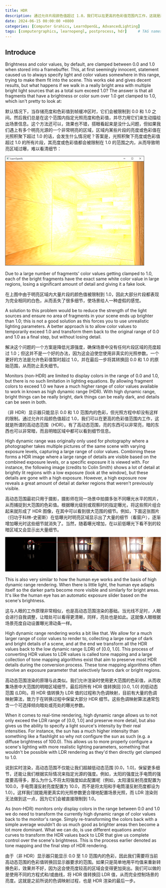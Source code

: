 ```yaml
---
title: HDR
description: 通过允许片段颜色值超过 1.0，我们可以在更高的色彩值范围内工作，这就是所谓的高动态范围（HDR）。有了高动态范围，亮的东西可以非常亮，暗的东西也可以非常暗，而且明暗区域中都可以看到细节信息。HDR 的原理是我们允许渲染时使用更大范围的色彩值，从而收集场景中大范围的明暗区域细节，最后将所有 HDR 值转换回 [0.0, 1.0] 的低动态范围 (LDR)。
date: 2024-06-15 00:00:00 +0800
categories: [Computer Grahics, LearnOpenGL, AdvancedLighting]
tags: [computergraphics, learnopengl, postprocess, hdr]     # TAG names should always be lowercase
---
```


## Introduce

Brightness and color values, by default, are clamped between 0.0 and 1.0 when stored into a framebuffer. This, at first seemingly innocent, statement caused us to always specify light and color values somewhere in this range, trying to make them fit into the scene. This works oké and gives decent results, but what happens if we walk in a really bright area with multiple bright light sources that as a total sum exceed 1.0? The answer is that all fragments that have a brightness or color sum over 1.0 get clamped to 1.0, which isn't pretty to look at:

默认情况下，当存储亮度和色彩值到帧缓冲区时，它们会被限制到 0.0 和 1.0 之间。然后我们总是在这个范围内指定光照亮度和色彩值，并尽力用它们来生动描绘出场景信息。这个方法还可以，效果也不错，搭眼看起来是没什么问题，但如果我们遇上有多个明亮光源的一个非常明亮的区域，区域内某些片段的亮度或色彩值在光照积聚下超过 1.0 的话，会发生什么情况呢？答案是，光照积聚下亮度或色彩值超过 1.0 的所有片段，其亮度或色彩值都会被限制在 1.0 的范围之内，从而导致明亮区域过曝，难以看清细节：

![LDR](/assets/img/post/LearnOpenGL-AdvancedLighting-HDR-LDR.png)

Due to a large number of fragments' color values getting clamped to 1.0, each of the bright fragments have the exact same white color value in large regions, losing a significant amount of detail and giving it a fake look.

在上图中由于明亮区域内大量片段的颜色值被限制到 1.0，因此大部分片段都表现为完全相同的白色，从而丢失了很多细节，使场景给人一种虚假的感觉。

A solution to this problem would be to reduce the strength of the light sources and ensure no area of fragments in your scene ends up brighter than 1.0; this is not a good solution as this forces you to use unrealistic lighting parameters. A better approach is to allow color values to temporarily exceed 1.0 and transform them back to the original range of 0.0 and 1.0 as a final step, but without losing detail.

解决这个问题的一个方案是降低光源强度，确保场景中没有任何片段区域的亮度超过 1.0；但这并不是一个好的办法，因为这会迫使您使用非真实的光照参数。一个更好的方法是允许色彩值暂时超过 1.0，并在最后一步将其转换回 0.0 和 1.0 的原始范围，从而防止丢失细节。

Monitors (non-HDR) are limited to display colors in the range of 0.0 and 1.0, but there is no such limitation in lighting equations. By allowing fragment colors to exceed 1.0 we have a much higher range of color values available to work in known as high dynamic range (HDR). With high dynamic range, bright things can be really bright, dark things can be really dark, and details can be seen in both.

（非 HDR）显示器只能显示 0.0 和 1.0 范围内的色彩，但光照方程中却没有这样的限制。通过允许片段颜色值超过 1.0，我们可以在更高的色彩值范围内工作，这就是所谓的高动态范围（HDR）。有了高动态范围，亮的东西可以非常亮，暗的东西也可以非常暗，而且明暗区域中都可以看到细节信息。

High dynamic range was originally only used for photography where a photographer takes multiple pictures of the same scene with varying exposure levels, capturing a large range of color values. Combining these forms a HDR image where a large range of details are visible based on the combined exposure levels, or a specific exposure it is viewed with. For instance, the following image (credits to Colin Smith) shows a lot of detail at brightly lit regions with a low exposure (look at the window), but these details are gone with a high exposure. However, a high exposure now reveals a great amount of detail at darker regions that weren't previously visible.

高动态范围最初只用于摄影，摄影师在同一场景中拍摄多张不同曝光水平的照片，从而捕捉到大范围的色彩值。根据曝光级别或观察时的指定曝光，将这些照片组合起来就形成了 HDR 图像，在其中可以看到很大范围的细节。例如，下面这张图片（归功于科林-史密斯）在低曝光时明亮区域显示出了大量的细节（看窗户），逐渐增加曝光时这些细节就消失了。当然，随着曝光增加，在以前低曝光下看不到的较暗区域又会显示出大量细节。

![Different Exposure Level HDR Image.png](/assets/img/post/LearnOpenGL-AdvancedLighting-HDR-DifferentExposureLevelHDRImage.png)

This is also very similar to how the human eye works and the basis of high dynamic range rendering. When there is little light, the human eye adapts itself so the darker parts become more visible and similarly for bright areas. It's like the human eye has an automatic exposure slider based on the scene's brightness.

这与人眼的工作原理非常相似，也是高动态范围渲染的基础。当光线不足时，人眼会进行自我调整，让暗处可以看得更清晰，同样，亮处也是如此。这就像人眼根据场景亮度自动设置曝光滑动条一样。

High dynamic range rendering works a bit like that. We allow for a much larger range of color values to render to, collecting a large range of dark and bright details of a scene, and at the end we transform all the HDR values back to the low dynamic range (LDR) of [0.0, 1.0]. This process of converting HDR values to LDR values is called tone mapping and a large collection of tone mapping algorithms exist that aim to preserve most HDR details during the conversion process. These tone mapping algorithms often involve an exposure parameter that selectively favors dark or bright regions.

高动态范围渲染的原理与此类似。我们允许渲染时使用更大范围的色彩值，从而收集场景中大范围的明暗区域细节，最后将所有 HDR 值转换回 [0.0, 1.0] 的低动态范围 (LDR)。将 HDR 值转换为 LDR 值的过程称为色调映射，目前有大量的色调映射算法，致力于在转换过程中保留大部分 HDR 细节。这些色调映射算法通常包含一个可选择倾向暗处或亮处的曝光参数。

When it comes to real-time rendering, high dynamic range allows us to not only exceed the LDR range of [0.0, 1.0] and preserve more detail, but also gives us the ability to specify a light source's intensity by their real intensities. For instance, the sun has a much higher intensity than something like a flashlight so why not configure the sun as such (e.g. a diffuse brightness of 100.0). This allows us to more properly configure a scene's lighting with more realistic lighting parameters, something that wouldn't be possible with LDR rendering as they'd then directly get clamped to 1.0.

说到实时渲染，高动态范围不仅能让我们超越低动态范围 [0.0，1.0]，保留更多细节，还能让我们根据实际情况来指定光源的强度。例如，太阳的强度比手电筒的强度要高得多，那么为什么不将太阳强度如此配置呢（例如，太阳漫反射亮度配置为 100.0，手电筒漫反射亮度配置为 10.0，而不是将太阳和手电筒漫反射亮度都设为 1.0）。这样我们就能用更真实的光照参数更合理地配置场景光照，而 LDR 渲染则无法做到这一点，因为它们会被直接限制到 1.0。

As (non-HDR) monitors only display colors in the range between 0.0 and 1.0 we do need to transform the currently high dynamic range of color values back to the monitor's range. Simply re-transforming the colors back with a simple average wouldn't do us much good as brighter areas then become a lot more dominant. What we can do, is use different equations and/or curves to transform the HDR values back to LDR that give us complete control over the scene's brightness. This is the process earlier denoted as tone mapping and the final step of HDR rendering.

由于（非 HDR）显示器只能显示 0.0 至 1.0 范围内的色彩，因此我们需要将当前高动态范围的色彩值转换回显示器要求的范围。如果只是简单地用平均值来重新转换色彩，效果并不好，因为这会使亮度较高的区域会变得更加突出。我们可以做的是使用不同的方程式和/或曲线，将 HDR 值转换回 LDR 值，从而完全控制场景的亮度。这就是之前所说的色调映射过程，也是 HDR 渲染的最后一步。